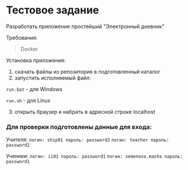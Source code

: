 # Тестовое задание
Разработать приложение простейший "Электронный дневник"

Требования:
>Docker

Установка приложения:
1) скачать файлы из репозитория в подготовленный каталог
2) запустить исполняемый файл:

`run.bat` - для Windows

`run.sh` - для Linux

3) открыть браузер и набрать в адресной строке localhost

### Для проверки подготовлены данные для входа:
Учителя:
`логин: ship01 пароль: password2`
`логин: teacher пароль: password2`

Ученики:
`логин: ii01 пароль: password1`
`логин: semenova.masha пароль: password1`
